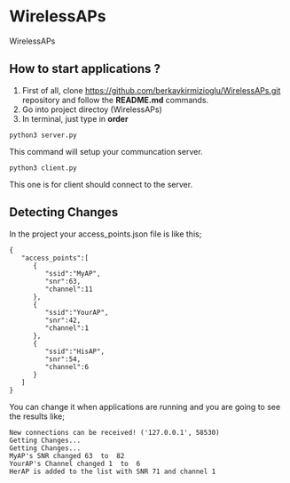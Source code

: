 # WirelessAPs
WirelessAPs

## How to start applications ?

1. First of all, clone https://github.com/berkaykirmizioglu/WirelessAPs.git repository and follow
the **README.md** commands.
2. Go into project directoy (WirelessAPs)
3. In terminal, just type in **order**
````
python3 server.py
````
This command will setup your communcation server.

````
python3 client.py
````
This one is for client should connect to the server.

## Detecting Changes

In the project your access_points.json file is like this;
````
{
   "access_points":[
      {
         "ssid":"MyAP",
         "snr":63,
         "channel":11
      },
      {
         "ssid":"YourAP",
         "snr":42,
         "channel":1
      },
      {
         "ssid":"HisAP",
         "snr":54,
         "channel":6
      }
   ]
}
````
You can change it when applications are running and you are going to see the results like;

````
New connections can be received! ('127.0.0.1', 58530)
Getting Changes...
Getting Changes...
MyAP's SNR changed 63  to  82
YourAP's Channel changed 1  to  6
HerAP is added to the list with SNR 71 and channel 1
````
